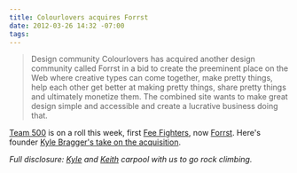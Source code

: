 ```yaml
---
title: Colourlovers acquires Forrst
date: 2012-03-26 14:32 -07:00
tags:
---
```


> Design community Colourlovers has acquired another design community called Forrst in a bid to create the preeminent place on the Web where creative types can come together, make pretty things, help each other get better at making pretty things, share pretty things and ultimately monetize them. The combined site wants to make great design simple and accessible and create a lucrative business doing that.

[Team 500](http://500.co) is on a roll this week, first [Fee Fighters](http://techcrunch.com/2012/03/23/groupon-acquires-feefighters-the-billshrink-for-business-services/), now [Forrst](http://pandodaily.com/2012/03/26/colourlovers-buys-forrst-to-build-an-etsy-for-digital-bling/). Here's founder [Kyle Bragger's take on the acquisition](http://blog.forrst.com/post/19956380482/big-news-forrst-has-been-acquired-by-colourlovers).

*Full disclosure: [Kyle](https://twitter.com/kylebragger) and [Keith](https://twitter.com/keithholjencin) carpool with us to go rock climbing.*

